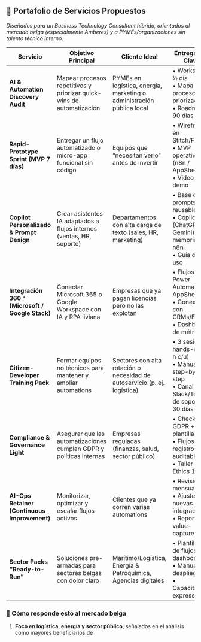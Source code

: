 ## 🌟 Portafolio de Servicios Propuestos
*Diseñados para un Business Technology Consultant híbrido, orientados al mercado belga (especialmente Amberes) y a PYMEs/organizaciones sin talento técnico interno.*

| Servicio | Objetivo Principal | Cliente Ideal | Entregables Clave | Herramientas & Stack | Métrica de Éxito |
| --- | --- | --- | --- | --- | --- |
| **AI & Automation Discovery Audit** | Mapear procesos repetitivos y priorizar quick-wins de automatización | PYMEs en logística, energía, marketing o administración pública local | • Workshop ½ día<br>• Mapa de procesos + priorización<br>• Roadmap 90 días | Miro, n8n scanner, Google Sheets, NotebookLM | % de tiempo manual identificado para eliminar |
| **Rapid-Prototype Sprint (MVP 7 días)** | Entregar un flujo automatizado o micro-app funcional sin código | Equipos que “necesitan verlo” antes de invertir | • Wireframe en Stitch/Figma<br>• MVP operativo (n8n / AppSheet)<br>• Video demo | Google Stitch, Firebase, n8n, ChatGPT | MVP entregado ≤ 7 días y uso real en la 1.ª semana |
| **Copilot Personalizado & Prompt Design** | Crear asistentes IA adaptados a flujos internos (ventas, HR, soporte) | Departamentos con alta carga de texto (sales, HR, marketing) | • Base de prompts reusable<br>• Copilot (ChatGPT / Gemini) con memoria en n8n<br>• Guía de uso | OpenAI, Gemini, Convergence / Manus AI, DeepSeek | Reducción ≥ 30 % del tiempo en tareas de redacción/soporte |
| **Integración 360 ° (Microsoft / Google Stack)** | Conectar Microsoft 365 o Google Workspace con IA y RPA liviana | Empresas que ya pagan licencias pero no las explotan | • Flujos Power Automate o AppSheet<br>• Conexión con CRMs/ERP<br>• Dashboard de métricas | Power Platform, AppSheet, Make, Zapier, n8n | Nº procesos automatizados en producción a 60 días |
| **Citizen-Developer Training Pack** | Formar equipos no técnicos para mantener y ampliar automations | Sectores con alta rotación o necesidad de autoservicio (p. ej. logística) | • 3 sesiones hands-on (2 h c/u)<br>• Manual step-by-step<br>• Canal Slack/Teams de soporte 30 días | NotebookLM, Loom, Power Platform/n8n sandbox | % de participantes que lanzan ≥ 1 flujo propio |
| **Compliance & Governance Light** | Asegurar que las automatizaciones cumplan GDPR y políticas internas | Empresas reguladas (finanzas, salud, sector público) | • Checklist GDPR + plantilla DPIA<br>• Flujos con registros auditables<br>• Taller “AI Ethics 101” | n8n log mode, retention policies, Azure compliance center | Auditoría interna sin findings críticos |
| **AI-Ops Retainer (Continuous Improvement)** | Monitorizar, optimizar y escalar flujos activos | Clientes que ya corren varias automations | • Revisión mensual KPIs<br>• Ajustes y nuevas integraciones<br>• Reporte value-capture | Grafana, Datadog, n8n analytics, Zapier Manager | ROI mensual documentado > 3× inversión retainer |
| **Sector Packs “Ready-to-Run”** | Soluciones pre-armadas para sectores belgas con dolor claro | Marítimo/Logística, Energía & Petroquímica, Agencias digitales | • Plantillas de flujos + dashboards<br>• Manual de despliegue<br>• Capacitación express | Combina servicios 2 + 4 con presets sectoriales | Tiempo de puesta en marcha ≤ 14 días |

### 🔑 Cómo responde esto al mercado belga
1. **Foco en logística, energía y sector público**, señalados en el análisis como mayores beneficiarios de
